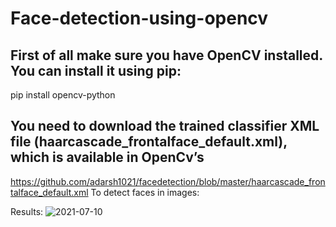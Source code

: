 # Face-detection-using-opencv
## First of all make sure you have OpenCV installed. You can install it using pip:

pip install opencv-python

## You need to download the trained classifier XML file (haarcascade_frontalface_default.xml), which is available in OpenCv’s

https://github.com/adarsh1021/facedetection/blob/master/haarcascade_frontalface_default.xml
To detect faces in images:








Results:
![2021-07-10](https://user-images.githubusercontent.com/85651071/125176545-eec6e900-e1dc-11eb-9031-12ba154974e8.png)

